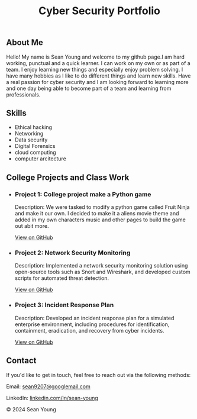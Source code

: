 <body>
    <header>
        <h1>Cyber Security Portfolio</h1>
    </header>
    <div class="container">
        <section class="section">
            <h2>About Me</h2>
            <p>Hello! My name is Sean Young and welcome to my github page.I am hard working, punctual and a quick learner. I can work on my own or as part of a team. I enjoy learning new things and especially enjoy problem solving. I have many hobbies as I like to do different things and learn new skills. Have a real passion for cyber security and I am looking forward to learning more and one day being able to become part of a team and learning from professionals.</p>
        </section>
        <section class="section">
            <h2>Skills</h2>
            <ul class="skills-list">
                <li>Ethical hacking</li>
                <li>Networking</li>
                <li>Data security</li>
                <li>Digital Forensics</li>
                <li>cloud computing</li>
                <li>computer arcitecture</li>
            </ul>
        </section>
        <section class="section">
            <h2>College Projects and Class Work</h2>
            <ul class="projects-list">
                <li>
                    <h3>Project 1: College project make a Python game </h3>
                    <p>Description: We were tasked to modify a python game called Fruit Ninja and make it our own. I decided to make it a aliens movie theme and added in my own characters music and other pages to build the game out abit more.</p>
                    <a href="https://github.com/yourusername/project1" target="_blank">View on GitHub</a>
                </li>
                <li>
                    <h3>Project 2: Network Security Monitoring</h3>
                    <p>Description: Implemented a network security monitoring solution using open-source tools such as Snort and Wireshark, and developed custom scripts for automated threat detection.</p>
                    <a href="https://github.com/yourusername/project2" target="_blank">View on GitHub</a>
                </li>
                <li>
                    <h3>Project 3: Incident Response Plan</h3>
                    <p>Description: Developed an incident response plan for a simulated enterprise environment, including procedures for identification, containment, eradication, and recovery from cyber incidents.</p>
                    <a href="https://github.com/yourusername/project3" target="_blank">View on GitHub</a>
                </li>
            </ul>
        </section>
        <section class="section">
            <h2>Contact</h2>
            <p>If you'd like to get in touch, feel free to reach out via the following methods:</p>
            <div class="contact-info">
                <p>Email: <a href="mailto:sean9207@googlemail.com">sean9207@googlemail.com</a></p>
                <p>LinkedIn: <a href="https://www.linkedin.com/in/sean-young1981" target="_blank">linkedin.com/in/sean-young</a></p>     
            </div>
        </section>
    </div>
    <footer>
        &copy; 2024 Sean Young
    </footer>
</body>
</html>
